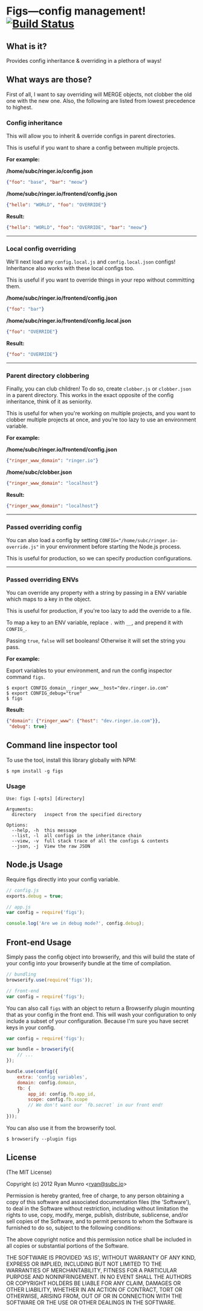 # Figs—config management! [![Build Status](https://secure.travis-ci.org/Submersible/node-figs.png?branch=master)](http://travis-ci.org/Submersible/node-figs)

## What is it?

Provides config inheritance & overriding in a plethora of ways!

## What ways are those?

First of all, I want to say overriding will MERGE objects, not clobber the old
one with the new one.  Also, the following are listed from lowest precedence to
highest.

### Config inheritance

This will allow you to inherit & override configs in parent directories.

This is useful if you want to share a config between multiple projects.

**For example:**

**/home/subc/ringer.io/config.json**
```json
{"foo": "base", "bar": "meow"}
```

**/home/subc/ringer.io/frontend/config.json**
```json
{"hello": "WORLD", "foo": "OVERRIDE"}
```

**Result:**
```json
{"hello": "WORLD", "foo": "OVERRIDE", "bar": "meow"}
```

----------

### Local config overriding

We'll next load any `config.local.js` and `config.local.json` configs!
Inheritance also works with these local configs too.

This is useful if you want to override things in your repo without committing
them.

**/home/subc/ringer.io/frontend/config.json**
```json
{"foo": "bar"}
```

**/home/subc/ringer.io/frontend/config.local.json**
```json
{"foo": "OVERRIDE"}
```

**Result:**
```json
{"foo": "OVERRIDE"}
```

----------

### Parent directory clobbering

Finally, you can club children!  To do so, create `clobber.js` or `clobber.json` in
a parent directory.  This works in the exact opposite of the config inheritance,
think of it as seniority.

This is useful for when you're working on multiple projects, and you want to
clobber multiple projects at once, and you're too lazy to use an environment
variable.

**For example:**

**/home/subc/ringer.io/frontend/config.json**
```json
{"ringer_www_domain": "ringer.io"}
```

**/home/subc/clobber.json**
```json
{"ringer_www_domain": "localhost"}
```

**Result:**
```json
{"ringer_www_domain": "localhost"}
```

----------

### Passed overriding config

You can also load a config by setting `CONFIG="/home/subc/ringer.io-override.js"` in
your environment before starting the Node.js process.

This is useful for production, so we can specify production configurations.

----------

### Passed overriding ENVs

You can override any property with a string by passing in a ENV variable which
maps to a key in the object.

This is useful for production, if you're too lazy to add the override to a file.

To map a key to an ENV variable, replace `.` with `__`, and prepend it with
`CONFIG_`.

Passing `true`, `false` will set booleans!  Otherwise it will set the string you pass.

**For example:**

Export variables to your environment, and run the config inspector command `figs`.

```
$ export CONFIG_domain__ringer_www__host="dev.ringer.io.com"
$ export CONFIG_debug="true"
$ figs
```

**Result:**
```json
{"domain": {"ringer_www": {"host": "dev.ringer.io.com"}},
 "debug": true}
```

## Command line inspector tool

To use the tool, install this library globally with NPM:

```
$ npm install -g figs
```

### Usage

```
Use: figs [-opts] [directory]

Arguments:
  directory   inspect from the specified directory

Options:
  --help, -h  this message
  --list, -l  all configs in the inheritance chain
  --view, -v  full stack trace of all the configs & contents
  --json, -j  View the raw JSON
```

## Node.js Usage

Require figs directly into your config variable.

```javascript
// config.js
exports.debug = true;

// app.js
var config = require('figs');

console.log('Are we in debug mode?', config.debug);
```

## Front-end Usage

Simply pass the config object into browserify, and this will build the state of
your config into your browserify bundle at the time of compilation.

```javascript
// bundling
browserify.use(require('figs'));

// front-end
var config = require('figs');
```

You can also call `figs` with an object to return a Browserify plugin mounting
that as your config in the front end.  This will wash your configuration
to only include a subset of your configuration.  Because I'm sure you have
secret keys in your config.

```javascript
var config = require('figs');

var bundle = browserify({
    // ...
});

bundle.use(config({
    extra: 'config variables',
    domain: config.domain,
    fb: {
        app_id: config.fb.app_id,
        scope: config.fb.scope
        // We don't want our `fb.secret` in our front end!
    }
}));
```

You can also use it from the browserify tool.

```
$ browserify --plugin figs
```

## License

(The MIT License)

Copyright (c) 2012 Ryan Munro &lt;ryan@subc.io&gt;

Permission is hereby granted, free of charge, to any person obtaining
a copy of this software and associated documentation files (the
'Software'), to deal in the Software without restriction, including
without limitation the rights to use, copy, modify, merge, publish,
distribute, sublicense, and/or sell copies of the Software, and to
permit persons to whom the Software is furnished to do so, subject to
the following conditions:

The above copyright notice and this permission notice shall be
included in all copies or substantial portions of the Software.

THE SOFTWARE IS PROVIDED 'AS IS', WITHOUT WARRANTY OF ANY KIND,
EXPRESS OR IMPLIED, INCLUDING BUT NOT LIMITED TO THE WARRANTIES OF
MERCHANTABILITY, FITNESS FOR A PARTICULAR PURPOSE AND NONINFRINGEMENT.
IN NO EVENT SHALL THE AUTHORS OR COPYRIGHT HOLDERS BE LIABLE FOR ANY
CLAIM, DAMAGES OR OTHER LIABILITY, WHETHER IN AN ACTION OF CONTRACT,
TORT OR OTHERWISE, ARISING FROM, OUT OF OR IN CONNECTION WITH THE
SOFTWARE OR THE USE OR OTHER DEALINGS IN THE SOFTWARE.
